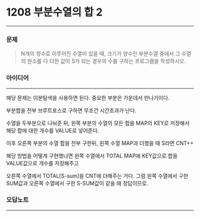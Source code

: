 # 1208 부분수열의 합 2
------------
### 문제

>N개의 정수로 이루어진 수열이 있을 때, 크기가 양수인 부분수열 중에서 그 수열의 원소를 다 더한 값이 S가 되는 경우의 수를 구하는 프로그램을 작성하시오.

### 아이디어 
----------
해당 문제는 이분탐색을 사용하면 된다.
중요한 부분은 가운데서 만나기이다.

부분합을 전부 브루트포스로 구하면 무조건 시간초과가 난다.

수열을 두부분으로 나눠준 뒤,
왼쪽 부분의 수열의 모든 합을 MAP의 KEY로 저장해서 해당 합에 대한 개수를 VALUE로 넣어준다.

이후 오른쪽 부분의 수열 합을 전부 구한뒤, 왼쪽 수열 MAP과 더했을 때 S라면 CNT++

해당 방법을 어떻게 구현했냐면
왼쪽 수열에서 TOTAL MAP에 KEY값으로 합을 VALUE값으로 개수를 저장해주고

오른쪽 수열에서 TOTAL[S-sum]을 CNT에 더해주는 거다.
그럼 왼쪽 수열에서 구한 SUM값과 오른쪽 수열에서 구한 S-SUM값이 같을 때 정답이므로.

### 오답노트
----------